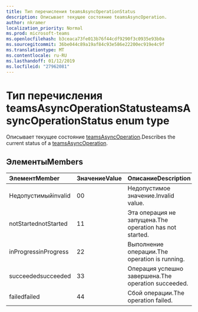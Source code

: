 ```yaml
---
title: Тип перечисления teamsAsyncOperationStatus
description: Описывает текущее состояние teamsAsyncOperation.
author: nkramer
localization_priority: Normal
ms.prod: microsoft-teams
ms.openlocfilehash: b3ceaca73fe013b76f44cdf9290f3c0935e93b0a
ms.sourcegitcommit: 36be044c89a19af84c93e586e22200ec919e4c9f
ms.translationtype: MT
ms.contentlocale: ru-RU
ms.lasthandoff: 01/12/2019
ms.locfileid: "27962081"
---
```

# <a name="teamsasyncoperationstatus-enum-type"></a><span data-ttu-id="57dde-103">Тип перечисления teamsAsyncOperationStatus</span><span class="sxs-lookup"><span data-stu-id="57dde-103">teamsAsyncOperationStatus enum type</span></span>



<span data-ttu-id="57dde-104">Описывает текущее состояние [teamsAsyncOperation](teamsasyncoperation.md).</span><span class="sxs-lookup"><span data-stu-id="57dde-104">Describes the current status of a [teamsAsyncOperation](teamsasyncoperation.md).</span></span>

## <a name="members"></a><span data-ttu-id="57dde-105">Элементы</span><span class="sxs-lookup"><span data-stu-id="57dde-105">Members</span></span>

| <span data-ttu-id="57dde-106">Элемент</span><span class="sxs-lookup"><span data-stu-id="57dde-106">Member</span></span> | <span data-ttu-id="57dde-107">Значение</span><span class="sxs-lookup"><span data-stu-id="57dde-107">Value</span></span>| <span data-ttu-id="57dde-108">Описание</span><span class="sxs-lookup"><span data-stu-id="57dde-108">Description</span></span> |
|:---------------|:--------|:----------|
|<span data-ttu-id="57dde-109">Недопустимый</span><span class="sxs-lookup"><span data-stu-id="57dde-109">invalid</span></span>|<span data-ttu-id="57dde-110">0</span><span class="sxs-lookup"><span data-stu-id="57dde-110">0</span></span>|<span data-ttu-id="57dde-111">Недопустимое значение.</span><span class="sxs-lookup"><span data-stu-id="57dde-111">Invalid value.</span></span>|
|<span data-ttu-id="57dde-112">notStarted</span><span class="sxs-lookup"><span data-stu-id="57dde-112">notStarted</span></span>|<span data-ttu-id="57dde-113">1</span><span class="sxs-lookup"><span data-stu-id="57dde-113">1</span></span>|<span data-ttu-id="57dde-114">Эта операция не запущена.</span><span class="sxs-lookup"><span data-stu-id="57dde-114">The operation has not started.</span></span>|
|<span data-ttu-id="57dde-115">inProgress</span><span class="sxs-lookup"><span data-stu-id="57dde-115">inProgress</span></span>|<span data-ttu-id="57dde-116">2</span><span class="sxs-lookup"><span data-stu-id="57dde-116">2</span></span>|<span data-ttu-id="57dde-117">Выполнение операции.</span><span class="sxs-lookup"><span data-stu-id="57dde-117">The operation is running.</span></span>|
|<span data-ttu-id="57dde-118">succeeded</span><span class="sxs-lookup"><span data-stu-id="57dde-118">succeeded</span></span>|<span data-ttu-id="57dde-119">3</span><span class="sxs-lookup"><span data-stu-id="57dde-119">3</span></span>|<span data-ttu-id="57dde-120">Операция успешно завершена.</span><span class="sxs-lookup"><span data-stu-id="57dde-120">The operation succeeded.</span></span>|
|<span data-ttu-id="57dde-121">failed</span><span class="sxs-lookup"><span data-stu-id="57dde-121">failed</span></span>|<span data-ttu-id="57dde-122">4</span><span class="sxs-lookup"><span data-stu-id="57dde-122">4</span></span>|<span data-ttu-id="57dde-123">Сбой операции.</span><span class="sxs-lookup"><span data-stu-id="57dde-123">The operation failed.</span></span>|

